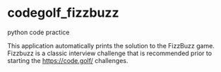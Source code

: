 # codegolf_fizzbuzz
python code practice 

This application automatically prints the solution to the FizzBuzz game.
Fizzbuzz is a classic interview challenge that is recommended prior to starting
the https://code.golf/ challenges.

